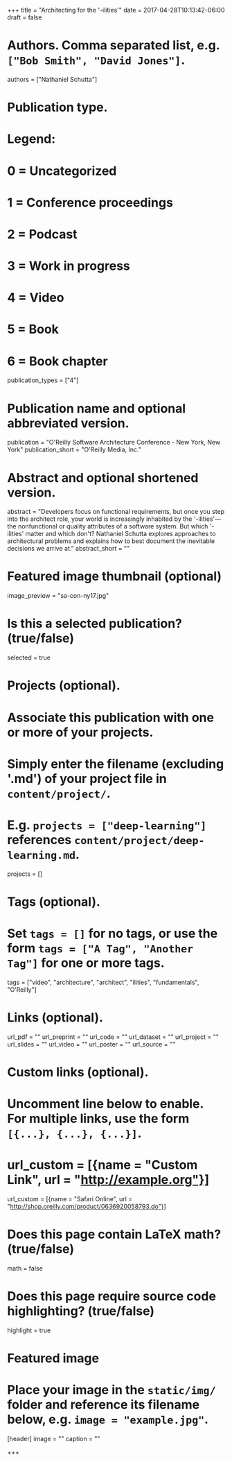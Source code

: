 +++
title = "Architecting for the '-ilities'"
date = 2017-04-28T10:13:42-06:00
draft = false

# Authors. Comma separated list, e.g. `["Bob Smith", "David Jones"]`.
authors = ["Nathaniel Schutta"]

# Publication type.
# Legend:
# 0 = Uncategorized
# 1 = Conference proceedings
# 2 = Podcast
# 3 = Work in progress
# 4 = Video
# 5 = Book
# 6 = Book chapter
publication_types = ["4"]

# Publication name and optional abbreviated version.
publication = "O'Reilly Software Architecture Conference - New York, New York"
publication_short = "O'Reilly Media, Inc."

# Abstract and optional shortened version.
abstract = "Developers focus on functional requirements, but once you step into the architect role, your world is increasingly inhabited by the '-ilities'—the nonfunctional or quality attributes of a software system. But which '-ilities' matter and which don't? Nathaniel Schutta explores approaches to architectural problems and explains how to best document the inevitable decisions we arrive at."
abstract_short = ""

# Featured image thumbnail (optional)
image_preview = "sa-con-ny17.jpg"

# Is this a selected publication? (true/false)
selected = true

# Projects (optional).
#   Associate this publication with one or more of your projects.
#   Simply enter the filename (excluding '.md') of your project file in `content/project/`.
#   E.g. `projects = ["deep-learning"]` references `content/project/deep-learning.md`.
projects = []

# Tags (optional).
#   Set `tags = []` for no tags, or use the form `tags = ["A Tag", "Another Tag"]` for one or more tags.
tags = ["video", "architecture", "architect", "ilities", "fundamentals", "O’Reilly"]

# Links (optional).
url_pdf = ""
url_preprint = ""
url_code = ""
url_dataset = ""
url_project = ""
url_slides = ""
url_video = ""
url_poster = ""
url_source = ""

# Custom links (optional).
#   Uncomment line below to enable. For multiple links, use the form `[{...}, {...}, {...}]`.
# url_custom = [{name = "Custom Link", url = "http://example.org"}]
url_custom = [{name = "Safari Online", url = "http://shop.oreilly.com/product/0636920058793.do"}]

# Does this page contain LaTeX math? (true/false)
math = false

# Does this page require source code highlighting? (true/false)
highlight = true

# Featured image
# Place your image in the `static/img/` folder and reference its filename below, e.g. `image = "example.jpg"`.
[header]
image = ""
caption = ""

+++
